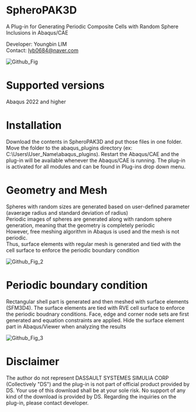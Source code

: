 # SpheroPAK3D
A Plug-in for Generating Periodic Composite Cells with Random Sphere Inclusions in Abaqus/CAE

Developer: Youngbin LIM <br>
Contact: lyb0684@naver.com

![Github_Fig](https://github.com/user-attachments/assets/bb6609c8-fb16-44e2-9507-a87ced5df065)

# Supported versions
Abaqus 2022 and higher

# Installation
Download the contents in SpheroPAK3D and put those files in one folder. Move the folder to the abaqus_plugins directory (ex: C:\Users\User_Name\abaqus_plugins). Restart the Abaqus/CAE and the plug-in will be available whenever the Abaqus/CAE is running. The plug-in is activated for all modules and can be found in Plug-ins drop down menu.

# Geometry and Mesh
Spheres with random sizes are generated based on user-defined parameter (avaerage radius and standard deviation of radius) <br>
Periodic images of spheres are generated along with random sphere generation, meaning that the geometry is completely periodic <br> However, free meshing algorithm in Abaqus is used and the mesh is not periodic. <br>
Thus, surface elements with regular mesh is generated and tied with the cell surface to enforce the periodic boundary condition <br>

![Github_Fig_2](https://github.com/user-attachments/assets/280ba2e4-bf56-49a5-bc3c-5ab5d0d27ed3)


# Periodic boundary condition
Rectangular shell part is generated and then meshed with surface elements (SFM3D4). The surface elements are tied with RVE cell surface to enforce the periodic boudnary conditions. Face, edge and corner node sets are first generated and equation constraints are applied. Hide the surface element part in Abaqus/Viewer when analyzing the results

![Github_Fig_3](https://github.com/user-attachments/assets/b6bd69f2-9500-46f9-a3ea-978e2561a142)


# Disclaimer
The author do not represent DASSAULT SYSTEMES SIMULIA CORP (Collectively "DS") and the plug-in is not part of official product provided by DS. Your use of this download shall be at your sole risk. No support of any kind of the download is provided by DS. Regarding the inquiries on the plug-in, please contact developer.
